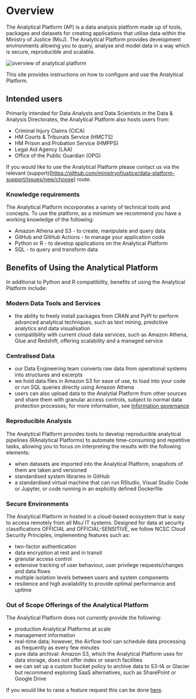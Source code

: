 # Overview

The Analytical Platform (AP) is a data analysis platform made up of tools, packages and datasets for creating applications that utilise data within the Ministry of Justice (MoJ). The Analytical Platform provides development environments allowing you to query, analyse and model data in a way which is secure, reproducible and scalable.

![overview of analytical platform](images/overview/analytical-platform.excalidraw.png)

This site provides instructions on how to configure and use the Analytical Platform.

## Intended users

Primarily intended for Data Analysts and Data Scientists in the Data & Analysis Directorates, the Analytical Platform also hosts users from:
- Criminal Injury Claims (CICA)
- HM Courts & Tribunals Service (HMCTS)
- HM Prison and Probation Service (HMPPS)
- Legal Aid Agency (LAA)
- Office of the Public Guardian (OPG)

If you would like to use the Analytical Platform please contact us via the relevant (support)[https://github.com/ministryofjustice/data-platform-support/issues/new/choose] route. 

### Knowledge requirements

The Analytical Platform incorporates a variety of technical tools and concepts. To use the platform, as a minimum we recommend you have a working knowledge of the following:

- Amazon Athena and S3 - to create, manipulate and query data
- GitHub and GitHub Actions - to manage your application code
- Python or R - to develop applications on the Analytical Platform
- SQL - to query and transform data

## Benefits of Using the Analytical Platform 

In additional to Python and R compatibility, benefits of using the Analytical Platform include:

### Modern Data Tools and Services

- the ability to freely install packages from CRAN and PyPI to perform advanced analytical techniques, such as text mining, predictive analytics and data visualisation
- compatibility with current cloud data services, such as Amazon Athena, Glue and Redshift, offering scalability and a managed service

### Centralised Data

- our Data Engineering team converts raw data from operational systems into structures and excerpts
- we hold data files in Amazon S3 for ease of use, to load into your code or run SQL queries directly using Amazon Athena
- users can also upload data to the Analytial Platform from other sources and share them with granular access controls, subject to normal data protection processes; for more information, see [Information governance](https://user-guidance.analytical-platform.service.justice.gov.uk/information-governance.html)

### Reproducible Analysis

The Analytical Platform provides tools to develop reproducible analytical pipelines (RAnalytical Platforms) to automate time–consuming and repetitive tasks, allowing you to focus on interpreting the results with the following elements:
- when datasets are imported into the Analytical Platform, snapshots of them are taken and versioned
- standardised system libraries in GitHub
- a standardised virtual machine that can run RStudio, Visual Studio Code or Jupyter, or code running in an explicitly defined Dockerfile

### Secure Environments

The Analytical Platform in hosted in a cloud-based ecosystem that is easy to access remotely from all MoJ IT systems. Designed for data at security classifications OFFICIAL and OFFICIAL-SENSITIVE, we follow NCSC Cloud Security Principles, implementing features such as:
- two-factor authentication
- data encryption at rest and in transit
- granular access control
- extensive tracking of user behaviour, user privilege requests/changes and data flows
- multiple isolation levels between users and system components
- resilience and high availability to provide optimal performance and uptime

### Out of Scope Offerings of the Analytical Platform 

The Analytical Platform does not _currently_ provide the following:
- production Analytical Platforms at scale
- management information
- real-time data; however, the Airflow tool can schedule data processing as frequently as every few minutes
- pure data archival: Amazon S3, which the Analytical Platform uses for data storage, does not offer index or search facilities
- we can set up a custom bucket policy to archive data to S3-IA or Glacier but recommend exploring SaaS alternatives, such as SharePoint or Google Drive

If you would like to raise a feature request this can be done [here](https://github.com/ministryofjustice/data-platform/issues/new/choose).
